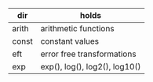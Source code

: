
|dir| holds |
|---|-------|
|arith| arithmetic functions |
|const| constant values |
|eft | error free transformations |
|exp | exp(), log(), log2(), log10() |

